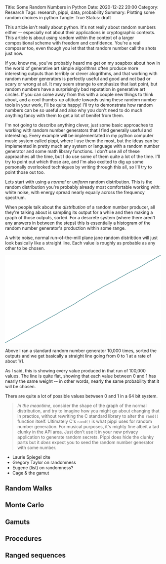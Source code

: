 Title: Some Random Numbers in Python
Date: 2020-12-22 20:00
Category: Research
Tags: research, pippi, data, probability
Summary: Plotting some random choices in python
Tangle: True
Status: draft


This article isn't really about python. It's not really about 
random numbers either -- especially not about their applications 
in cryptographic contexts. This article is about _using_ random 
within the context of a larger compositional scheme with freedom 
and confidence. You're a real composer too, even though you let that
that random number call the shots just now. 


If you know me, you've probably heard me get on my soapbox about how 
in the world of generative art simple algorithms often produce more 
interesting outputs than terribly or clever alogrithms, and 
that working with random number generators is perfectly useful 
and good and not bad or scary or wrong at all. It may seem strange 
to emphasize that last point, but random numbers have a surprisingly bad 
reputation in generative art circles. If you can come away from this 
with a couple new things to think about, and a cool thumbs-up attitude 
towards using these random number tools in your work, I'll be quite happy! 
I'll try to demonstrate how random numbers can be so useful and also why 
you don't need to do much anything fancy with them to get a lot of benifet 
from them.

I'm not going to describe anything clever, just some basic approaches 
to working with random number generators that I find generally useful 
and interesting. Every example will be implementated in my python computer 
music system called pippi, where I use them the most, but the ideas can 
be implemented in pretty much any system or language with a random number 
generator and some math library functions. I don't use all of these approaches
all the time, but I do use some of them quite a lot of the time. I'll try to 
point out which those are, and I'm also excited to dig up some personally overlooked 
techniques by writing through this all, so I'll try to point those out too.

Lets start with using a _normal_ or _uniform_ random distribution. This is 
the random distribution you're probably already most comfortable working with: 
white noise, with energy spread nearly equally across the frequency spectrum.

When people talk about the _distribution_ of a random number producer, 
all they're talking about is sampling its output for a while and then 
making a graph of those outputs, sorted. For a descrete system (where 
there aren't any answers in between the steps) this is essentially a 
histogram of the random number generator's production within some range.

A white noise, normal run-of-the-mill plane jane random distribtion will just 
look basically like a straight line. Each value is roughly as probable as 
any other to be chosen.

![Fig 1: A normal random disribution](/img/01-normaldistribution.png)

Above I ran a standard random number generator 10,000 times, sorted the 
outputs and we get basically a straight line going from 0 to 1 at a rate 
of about 1/1.

As I said, this is showing every value produced in that run of 100,000 values. 
The line is quite flat, showing that each value between 0 and 1 has nearly the 
same weight -- in other words, nearly the same probability that it will be chosen.

There are quite a lot of possible values between 0 and 1 in a 64 bit system.

> _In the meantime_, consider the shape of the graph of the normal distribution, 
> and try to imagine how you might go about changing that in practice, without 
> rewriting the C standard library to alter the `rand()` function itself.  Ultimately 
> C's `rand()` is what pippi uses for random number generation. For musical purposes, 
> it's mighty fine albeit a tad clunky in the API area. Just don't use it in your new 
> privacy application to generate random secrets. Pippi does hide the clunky parts but 
> it *does* expect you to seed the random number generator with some number.

- Laurie Spiegel cite
- Gregory Taylor on randomness
- Eugene (list) on randomness?
- Cage & the gamut

## Random Walks

## Monte Carlo

## Gamuts

## Procedures

## Ranged sequences


